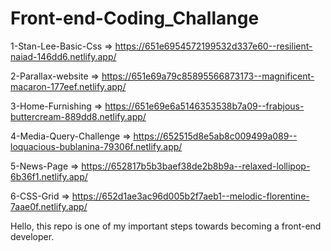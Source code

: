 # Front-end-Coding_Challange 

1-Stan-Lee-Basic-Css => https://651e6954572199532d337e60--resilient-naiad-146dd6.netlify.app/

2-Parallax-website => https://651e69a79c85895566873173--magnificent-macaron-177eef.netlify.app/

3-Home-Furnishing => https://651e69e6a5146353538b7a09--frabjous-buttercream-889dd8.netlify.app/

4-Media-Query-Challenge => https://652515d8e5ab8c009499a089--loquacious-bublanina-79306f.netlify.app/

5-News-Page => https://652817b5b3baef38de2b8b9a--relaxed-lollipop-6b36f1.netlify.app/

6-CSS-Grid => https://652d1ae3ac96d005b2f7aeb1--melodic-florentine-7aae0f.netlify.app/


Hello, this repo is one of my important steps towards becoming a front-end developer.
